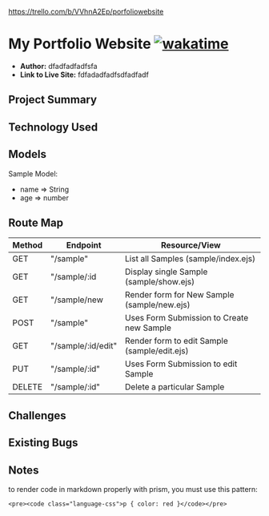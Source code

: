 https://trello.com/b/VVhnA2Ep/porfoliowebsite

<!-- //! boilerplate readme -->

# My Portfolio Website [![wakatime](https://wakatime.com/badge/github/irackson/PortfolioWebsite.svg)](https://wakatime.com/badge/github/irackson/PortfolioWebsite)

-   **Author:** dfadfadfadfsfa
-   **Link to Live Site:** fdfadadfadfsdfadfadf

## Project Summary

## Technology Used

## Models

Sample Model:

-   name => String
-   age => number

## Route Map

| Method | Endpoint           | Resource/View                                |
| ------ | ------------------ | -------------------------------------------- |
| GET    | "/sample"          | List all Samples (sample/index.ejs)          |
| GET    | "/sample/:id       | Display single Sample (sample/show.ejs)      |
| GET    | "/sample/new       | Render form for New Sample (sample/new.ejs)  |
| POST   | "/sample"          | Uses Form Submission to Create new Sample    |
| GET    | "/sample/:id/edit" | Render form to edit Sample (sample/edit.ejs) |
| PUT    | "/sample/:id"      | Uses Form Submission to edit Sample          |
| DELETE | "/sample/:id"      | Delete a particular Sample                   |

## Challenges

## Existing Bugs

## Notes

to render code in markdown properly with prism, you must use this pattern:

`<pre><code class="language-css">p { color: red }</code></pre>`
